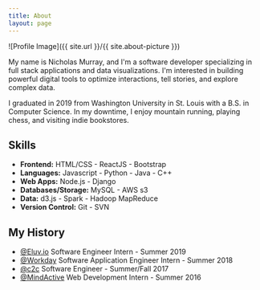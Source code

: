 ```yaml
---
title: About
layout: page
---
```

![Profile Image]({{ site.url }}/{{ site.about-picture }})

<p>My name is Nicholas Murray, and I'm a software developer specializing
 in full stack applications and data visualizations. I'm interested in building
 powerful digital tools to optimize interactions, tell stories, and explore complex data.</p>

<p>I graduated in 2019 from Washington University in St. Louis with a B.S. in Computer 
Science. In my downtime, I enjoy mountain running, playing chess, and visiting indie
bookstores.</p>

<h2>Skills</h2>

<ul class="skill-list">
	<li> <strong>Frontend:</strong> HTML/CSS - ReactJS - Bootstrap</li>
	<li> <strong>Languages:</strong> Javascript - Python - Java - C++ </li>
	<li> <strong>Web Apps:</strong> Node.js - Django </li>
	<li> <strong>Databases/Storage:</strong> MySQL - AWS s3 </li>
	<li> <strong>Data:</strong> d3.js - Spark - Hadoop MapReduce </li>
	<li> <strong>Version Control:</strong> Git - SVN </li>
</ul>

<h2>My History</h2>

<ul>
	<li><a href="http://www.eluv.io/">@Eluv.io</a> Software Engineer Intern - Summer 2019</li>
	<li><a href="https://www.workday.com/en-us/homepage.html/">@Workday</a> Software Application Engineer Intern - Summer 2018</li>
	<li><a href="">@c2c</a> Software Engineer - Summer/Fall 2017</li>
	<li><a href="https://mindactive.com/">@MindActive</a> Web Development Intern - Summer 2016</li>
</ul>
